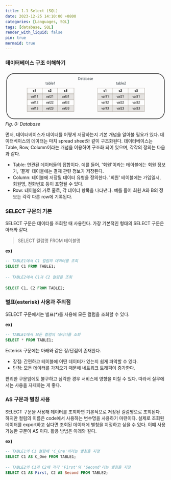 ```yaml
---
title: 1.1 Select (SQL)
date: 2023-12-25 14:10:00 +0800
categories: [Languages, SQL]
tags: [database, SQL]
render_with_liquid: false
pin: true
mermaid: true
---
```


### 데이터베이스 구조 이해하기

![Database](/assets/img/post/language/sql/1-1-select/database.png)
_Fig. 0: Database_

먼저, 데이터베이스가 데이터를 어떻게 저장하는지 기본 개념을 알아볼 필요가 있다. 데이터베이스의 데이터는 마치 spread sheet와 같이 구조화된다. 데이터베이스는 Table, Row, Column이라는 개념을 이용하여 구조화 되어 있으며, 각각의 정의는 다음과 같다.

- Table: 연관된 데이터들의 집합이다. 예를 들어, '회원'이라는 테이블에는 회원 정보가, '결제' 테이블에는 결제 관련 정보가 저장된다.
- Column: 테이블에 저장될 데이터 유형을 정의한다. '회원' 테이블에는 가입일시, 회원명, 전화번호 등이 포함될 수 있다.
- Row: 테이블의 가로 줄로, 각 데이터 항목을 나타낸다. 예를 들어 회원 A와 B의 정보는 각각 다른 row에 기록된다.

### SELECT 구문의 기본

SELECT 구문은 데이터를 조회할 때 사용한다. 가장 기본적인 형태의 SELECT 구문은 아래와 같다.
> SELECT 컬럼명 FROM 테이블명

**ex)**

``` sql
-- TABLE1에서 C1 컬럼의 데이터를 조회
SELECT C1 FROM TABLE1;

-- TABLE2에서 C1과 C2 컬럼을 조회

SELECT C1, C2 FROM TABLE2;
```

### 별표(esterisk) 사용과 주의점

SELECT 구문에서는 별표(*)를 사용해 모든 컬럼을 조회할 수 있다.

**ex)**
``` sql
-- TABLE1에서 모든 컬럼의 데이터를 조회
SELECT * FROM TABLE1;
```

Esterisk 구문에는 아래와 같은 장/단점이 존재한다.
- 장점: 간편하고 테이블에 어떤 데이터가 있는지 쉽게 파악할 수 있다.
- 단점: 모든 데이터를 가져오기 때문에 네트워크 트래픽이 증가한다.

편리한 구문임에도 불구하고 심각한 경우 서비스에 영향을 미칠 수 있다. 따라서 실무에서는 사용을 자제하는 게 좋다.

### AS 구문과 별칭 사용

SELECT 구문을 사용해 데이터를 조회하면 기본적으로 저장된 컬럼명으로 조회된다. 하지만 컬럼의 이름은 code에서 사용하는 변수명을 사용하기 마련이다. 실제로 조회된 데이터를 export하고 싶다면 조회된 데이터에 별칭을 지정하고 싶을 수 있다. 이떄 사용 가능한 구문이 AS 이다. 활용 방법은 아래와 같다.

**ex)**
``` sql
-- TABLE1의 C1 컬럼에 'C_One'이라는 별칭을 지정
SELECT C1 AS C_One FROM TABLE1;

-- TABLE2의 C1과 C2에 각각 'First'와 'Second'라는 별칭을 지정
SELECT C1 AS First, C2 AS Second FROM TABLE2;
```